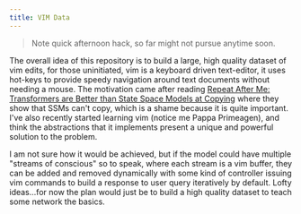 ```yaml
---
title: VIM Data
---
```


> Note quick afternoon hack, so far might not pursue anytime soon.

The overall idea of this repository is to build a large, high quality dataset of vim edits, for those uninitiated, vim is a keyboard driven text-editor, it uses hot-keys to provide speedy navigation around text documents without needing a mouse. The motivation came after reading [Repeat After Me: Transformers are Better than State Space Models at Copying](https://arxiv.org/abs/2402.01032) where they show that SSMs can't copy, which is a shame because it is quite important. I've also recently started learning vim (notice me Pappa Primeagen), and think the abstractions that it implements present a unique and powerful solution to the problem. 

I am not sure how it would be achieved, but if the model could have multiple "streams of conscious" so to speak, where each stream is a vim buffer, they can be added and removed dynamically with some kind of controller issuing vim commands to build a response to user query iteratively by default. Lofty ideas...for now the plan would just be to build a high quality dataset to teach some network the basics.
